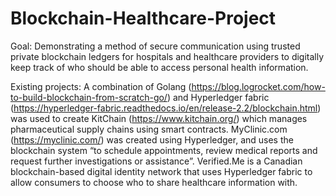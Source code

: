 # Blockchain-Healthcare-Project

Goal: Demonstrating a method of secure communication using trusted private blockchain ledgers for hospitals and healthcare providers to digitally keep track of who should be able to access personal health information. 

Existing projects: 
A combination of Golang (https://blog.logrocket.com/how-to-build-blockchain-from-scratch-go/) and Hyperledger fabric (https://hyperledger-fabric.readthedocs.io/en/release-2.2/blockchain.html) was used to create KitChain (https://www.kitchain.org/) which manages pharmaceutical supply chains using smart contracts.
	MyClinic.com (https://myclinic.com/) was created using Hyperledger, and uses the blockchain system “to schedule appointments, review medical reports and request further investigations or assistance”.
	Verified.Me is a Canadian blockchain-based digital identity network that uses Hyperledger fabric to allow consumers to choose who to share healthcare information with.
